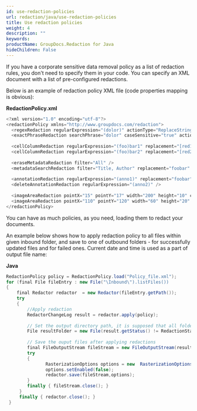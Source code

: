 ```yaml
---
id: use-redaction-policies
url: redaction/java/use-redaction-policies
title: Use redaction policies
weight: 4
description: ""
keywords: 
productName: GroupDocs.Redaction for Java
hideChildren: False
---
```

If you have a corporate sensitive data removal policy as a list of redaction rules, you don't need to specify them in your code. You can specify an XML document with a list of pre-configured redactions.

Below is an example of redaction policy XML file (code properties mapping is obvious):

**RedactionPolicy.xml**

```csharp
<?xml version="1.0" encoding="utf-8"?>  
<redactionPolicy xmlns="http://www.groupdocs.com/redaction">  
  <regexRedaction regularExpression="(dolor)" actionType="ReplaceString" replacement="foobar" />  
  <exactPhraseRedaction searchPhrase="dolor" caseSensitive="true" actionType="DrawBox" color="Red" />   
  
  <cellColumnRedaction regularExpression="(foo)bar1" replacement="[red1]" columnIndex="1" worksheetIndex="2" /> 
  <cellColumnRedaction regularExpression="(foo)bar2" replacement="[red2]" wokrsheetName="Sample" /> 
  
  <eraseMetadataRedaction filter="All" />  
  <metadataSearchRedaction filter="Title, Author" replacement="foobar" valueExpression="(metasearch)" keyExpression="" />  
  
  <annotationRedaction regularExpression="(anno1)" replacement="foobar" />  
  <deleteAnnotationRedaction regularExpression="(anno2)" />  
  
  <imageAreaRedaction pointX="15" pointY="17" width="200" height="10" color="#AA50FC"  />  
  <imageAreaRedaction pointX="110" pointY="120" width="60" height="20" color="Magenta"  />  
</redactionPolicy> 
```

You can have as much policies, as you need, loading them to redact your documents.

An example below shows how to apply redaction policy to all files within given inbound folder, and save to one of outbound folders - for successfully updated files and for failed ones. Current date and time is used as a part of output file name:

**Java**

```csharp
RedactionPolicy policy = RedactionPolicy.load("Policy_file.xml");
for (final File fileEntry : new File("\Inbound\").listFiles())
{
    final Redactor redactor  = new Redactor(fileEntry.getPath());
    try 
    {
        //Apply redaction 
        RedactorChangeLog result = redactor.apply(policy);
                    
        // Set the output directory path, it is supposed that all folders exist
        File resultFolder = new File(result.getStatus() != RedactionStatus.Failed ? "Done" : "Failed");
                    
        // Save the ouput files after applying redactions
        final FileOutputStream fileStream = new FileOutputStream(resultFolder.getPath() + fileEntry.getName());
        try 
        {
               RasterizationOptions options = new  RasterizationOptions();
               options.setEnabled(false);
               redactor.save(fileStream,options);
        }
        finally { fileStream.close(); }
     }
     finally { redactor.close(); }
 }
```
